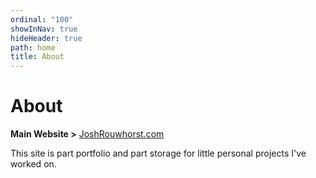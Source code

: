 ```yaml
---
ordinal: "100"
showInNav: true
hideHeader: true
path: home
title: About
---
```

<!-- <picture>
<source media="(min-width: 425px)" srcset="/assets/josh.webp" align="left" class="saturate-img" alt="Picture of Josh" width="550" height="978">

<img src="/assets/josh-square.webp" align="left" class="saturate-img" alt="Picture of Josh" width="550" height="550" />
</picture> -->

# About

**Main Website >** [JoshRouwhorst.com ](https://www.joshrouwhorst.com)

This site is part portfolio and part storage for little personal projects I've worked on.
